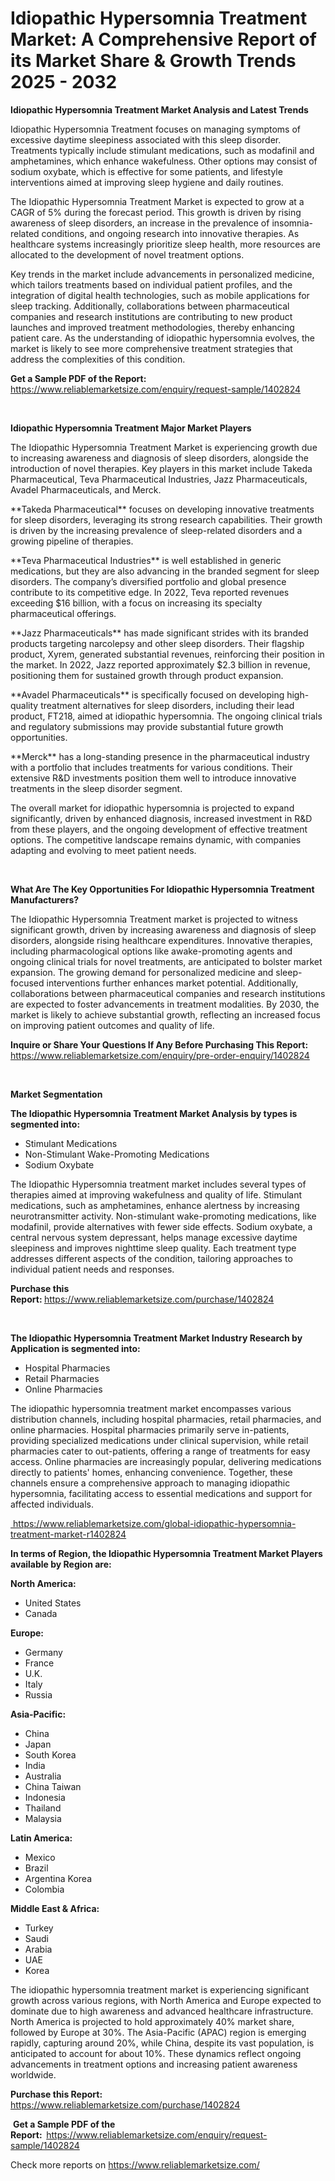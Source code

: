 <p><h1>Idiopathic Hypersomnia Treatment Market: A Comprehensive Report of its Market Share & Growth Trends 2025 - 2032</h1></p><p><strong>Idiopathic Hypersomnia Treatment Market Analysis and Latest Trends</strong></p>
<p><p>Idiopathic Hypersomnia Treatment focuses on managing symptoms of excessive daytime sleepiness associated with this sleep disorder. Treatments typically include stimulant medications, such as modafinil and amphetamines, which enhance wakefulness. Other options may consist of sodium oxybate, which is effective for some patients, and lifestyle interventions aimed at improving sleep hygiene and daily routines.</p><p>The Idiopathic Hypersomnia Treatment Market is expected to grow at a CAGR of 5% during the forecast period. This growth is driven by rising awareness of sleep disorders, an increase in the prevalence of insomnia-related conditions, and ongoing research into innovative therapies. As healthcare systems increasingly prioritize sleep health, more resources are allocated to the development of novel treatment options.</p><p>Key trends in the market include advancements in personalized medicine, which tailors treatments based on individual patient profiles, and the integration of digital health technologies, such as mobile applications for sleep tracking. Additionally, collaborations between pharmaceutical companies and research institutions are contributing to new product launches and improved treatment methodologies, thereby enhancing patient care. As the understanding of idiopathic hypersomnia evolves, the market is likely to see more comprehensive treatment strategies that address the complexities of this condition.</p></p>
<p><strong>Get a Sample PDF of the Report:&nbsp;</strong> <a href="https://www.reliablemarketsize.com/enquiry/request-sample/1402824?utm_campaign=2744&utm_medium=2&utm_source=Github&utm_content=ia&utm_term=28032025&utm_id=idiopathic-hypersomnia-treatment">https://www.reliablemarketsize.com/enquiry/request-sample/1402824</a></p>
<p>&nbsp;</p>
<p><strong>Idiopathic Hypersomnia Treatment Major Market Players</strong></p>
<p><p>The Idiopathic Hypersomnia Treatment Market is experiencing growth due to increasing awareness and diagnosis of sleep disorders, alongside the introduction of novel therapies. Key players in this market include Takeda Pharmaceutical, Teva Pharmaceutical Industries, Jazz Pharmaceuticals, Avadel Pharmaceuticals, and Merck.</p><p>**Takeda Pharmaceutical** focuses on developing innovative treatments for sleep disorders, leveraging its strong research capabilities. Their growth is driven by the increasing prevalence of sleep-related disorders and a growing pipeline of therapies.</p><p>**Teva Pharmaceutical Industries** is well established in generic medications, but they are also advancing in the branded segment for sleep disorders. The company’s diversified portfolio and global presence contribute to its competitive edge. In 2022, Teva reported revenues exceeding $16 billion, with a focus on increasing its specialty pharmaceutical offerings.</p><p>**Jazz Pharmaceuticals** has made significant strides with its branded products targeting narcolepsy and other sleep disorders. Their flagship product, Xyrem, generated substantial revenues, reinforcing their position in the market. In 2022, Jazz reported approximately $2.3 billion in revenue, positioning them for sustained growth through product expansion.</p><p>**Avadel Pharmaceuticals** is specifically focused on developing high-quality treatment alternatives for sleep disorders, including their lead product, FT218, aimed at idiopathic hypersomnia. The ongoing clinical trials and regulatory submissions may provide substantial future growth opportunities.</p><p>**Merck** has a long-standing presence in the pharmaceutical industry with a portfolio that includes treatments for various conditions. Their extensive R&D investments position them well to introduce innovative treatments in the sleep disorder segment.</p><p>The overall market for idiopathic hypersomnia is projected to expand significantly, driven by enhanced diagnosis, increased investment in R&D from these players, and the ongoing development of effective treatment options. The competitive landscape remains dynamic, with companies adapting and evolving to meet patient needs.</p></p>
<p>&nbsp;</p>
<p><strong>What Are The Key Opportunities For Idiopathic Hypersomnia Treatment Manufacturers?</strong></p>
<p><p>The Idiopathic Hypersomnia Treatment market is projected to witness significant growth, driven by increasing awareness and diagnosis of sleep disorders, alongside rising healthcare expenditures. Innovative therapies, including pharmacological options like awake-promoting agents and ongoing clinical trials for novel treatments, are anticipated to bolster market expansion. The growing demand for personalized medicine and sleep-focused interventions further enhances market potential. Additionally, collaborations between pharmaceutical companies and research institutions are expected to foster advancements in treatment modalities. By 2030, the market is likely to achieve substantial growth, reflecting an increased focus on improving patient outcomes and quality of life.</p></p>
<p><strong>Inquire or Share Your Questions If Any Before Purchasing This Report:</strong> <a href="https://www.reliablemarketsize.com/enquiry/pre-order-enquiry/1402824?utm_campaign=2744&utm_medium=2&utm_source=Github&utm_content=ia&utm_term=28032025&utm_id=idiopathic-hypersomnia-treatment">https://www.reliablemarketsize.com/enquiry/pre-order-enquiry/1402824</a></p>
<p>&nbsp;</p>
<p><strong>Market Segmentation</strong></p>
<p><strong>The Idiopathic Hypersomnia Treatment Market Analysis by types is segmented into:</strong></p>
<p><ul><li>Stimulant Medications</li><li>Non-Stimulant Wake-Promoting Medications</li><li>Sodium Oxybate</li></ul></p>
<p><p>The Idiopathic Hypersomnia treatment market includes several types of therapies aimed at improving wakefulness and quality of life. Stimulant medications, such as amphetamines, enhance alertness by increasing neurotransmitter activity. Non-stimulant wake-promoting medications, like modafinil, provide alternatives with fewer side effects. Sodium oxybate, a central nervous system depressant, helps manage excessive daytime sleepiness and improves nighttime sleep quality. Each treatment type addresses different aspects of the condition, tailoring approaches to individual patient needs and responses.</p></p>
<p><strong>Purchase this Report:&nbsp;</strong><a href="https://www.reliablemarketsize.com/purchase/1402824?utm_campaign=2744&utm_medium=2&utm_source=Github&utm_content=ia&utm_term=28032025&utm_id=idiopathic-hypersomnia-treatment">https://www.reliablemarketsize.com/purchase/1402824</a></p>
<p>&nbsp;</p>
<p><strong>The Idiopathic Hypersomnia Treatment Market Industry Research by Application is segmented into:</strong></p>
<p><ul><li>Hospital Pharmacies</li><li>Retail Pharmacies</li><li>Online Pharmacies</li></ul></p>
<p><p>The idiopathic hypersomnia treatment market encompasses various distribution channels, including hospital pharmacies, retail pharmacies, and online pharmacies. Hospital pharmacies primarily serve in-patients, providing specialized medications under clinical supervision, while retail pharmacies cater to out-patients, offering a range of treatments for easy access. Online pharmacies are increasingly popular, delivering medications directly to patients' homes, enhancing convenience. Together, these channels ensure a comprehensive approach to managing idiopathic hypersomnia, facilitating access to essential medications and support for affected individuals.</p></p>
<p><a href="https://www.reliablemarketsize.com/global-idiopathic-hypersomnia-treatment-market-r1402824?utm_campaign=2744&utm_medium=2&utm_source=Github&utm_content=ia&utm_term=28032025&utm_id=idiopathic-hypersomnia-treatment">&nbsp;https://www.reliablemarketsize.com/global-idiopathic-hypersomnia-treatment-market-r1402824</a></p>
<p><strong>In terms of Region, the Idiopathic Hypersomnia Treatment Market Players available by Region are:</strong></p>
<p>
    <p> <strong> North America: </strong>
        <ul>
            <li>United States</li>
            <li>Canada</li>
        </ul>
        </p> 
    <p> <strong> Europe: </strong>
        <ul>
            <li>Germany</li>
            <li>France</li>
            <li>U.K.</li>
            <li>Italy</li>
            <li>Russia</li>
        </ul>
        </p> 
    <p> <strong> Asia-Pacific: </strong>
        <ul>
            <li>China</li>
            <li>Japan</li>
            <li>South Korea</li>
            <li>India</li>
            <li>Australia</li>
            <li>China Taiwan</li>
            <li>Indonesia</li>
            <li>Thailand</li>
            <li>Malaysia</li>
        </ul>
        </p> 
    <p> <strong> Latin America: </strong>
        <ul>
            <li>Mexico</li>
            <li>Brazil</li>
            <li>Argentina Korea</li>
            <li>Colombia</li>
        </ul>
        </p> 
    <p> <strong> Middle East & Africa: </strong>
        <ul>
            <li>Turkey</li>
            <li>Saudi</li>
            <li>Arabia</li>
            <li>UAE</li>
            <li>Korea</li>
        </ul>
    </p>
    </p>
<p><p>The idiopathic hypersomnia treatment market is experiencing significant growth across various regions, with North America and Europe expected to dominate due to high awareness and advanced healthcare infrastructure. North America is projected to hold approximately 40% market share, followed by Europe at 30%. The Asia-Pacific (APAC) region is emerging rapidly, capturing around 20%, while China, despite its vast population, is anticipated to account for about 10%. These dynamics reflect ongoing advancements in treatment options and increasing patient awareness worldwide.</p></p>
<p><strong>Purchase this Report: </strong><a href="https://www.reliablemarketsize.com/purchase/1402824?utm_campaign=2744&utm_medium=2&utm_source=Github&utm_content=ia&utm_term=28032025&utm_id=idiopathic-hypersomnia-treatment">https://www.reliablemarketsize.com/purchase/1402824</a></p>
<p>&nbsp;<strong>Get a Sample PDF of the Report:&nbsp;&nbsp;</strong><a href="https://www.reliablemarketsize.com/enquiry/request-sample/1402824?utm_campaign=2744&utm_medium=2&utm_source=Github&utm_content=ia&utm_term=28032025&utm_id=idiopathic-hypersomnia-treatment">https://www.reliablemarketsize.com/enquiry/request-sample/1402824</a></p>
<p><strong></strong></p>
<p>Check more reports on <a href="https://www.reliablemarketsize.com/?utm_campaign=2744&utm_medium=2&utm_source=Github&utm_content=ia&utm_term=28032025&utm_id=idiopathic-hypersomnia-treatment">https://www.reliablemarketsize.com/</a></p>
